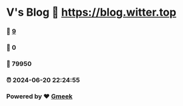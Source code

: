 # V's Blog :link: https://blog.witter.top 
### :page_facing_up: [9](https://blog.witter.top/tag.html) 
### :speech_balloon: 0 
### :hibiscus: 79950 
### :alarm_clock: 2024-06-20 22:24:55 
### Powered by :heart: [Gmeek](https://github.com/Meekdai/Gmeek)
